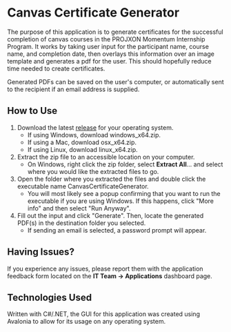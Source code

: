 # Canvas Certificate Generator

The purpose of this application is to generate certificates for the successful completion of canvas courses in the PROJXON Momentum Internship Program. It works by taking user input for the participant name, course name, and completion date, then overlays this information over an image template and generates a pdf for the user. This should hopefully reduce time needed to create certificates.

Generated PDFs can be saved on the user's computer, or automatically sent to the recipient if an email address is supplied.

## How to Use

1. Download the latest [release](https://github.com/PROJXON/canvas-certificate-generator/releases) for your operating system.
   - If using Windows, download windows_x64.zip.
   - If using a Mac, download osx_x64.zip.
   - If using Linux, download linux_x64.zip.
3. Extract the zip file to an accessible location on your computer.
   - On Windows, right click the zip folder, select **Extract All**... and select where you would like the extracted files to go.
4. Open the folder where you extracted the files and double click the executable name CanvasCertificateGenerator.
   - You will most likely see a popup confirming that you want to run the executable if you are using Windows. If this happens, click "More info" and then select "Run Anyway".
5. Fill out the input and click "Generate". Then, locate the generated PDF(s) in the destination folder you selected.
   - If sending an email is selected, a password prompt will appear.

## Having Issues?

If you experience any issues, please report them with the application feedback form located on the **IT Team -> Applications** dashboard page.

## Technologies Used

Written with C#/.NET, the GUI for this application was created using Avalonia to allow for its usage on any operating system.
